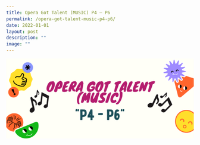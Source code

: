 ```yaml
---
title: Opera Got Talent (MUSIC) P4 – P6
permalink: /opera-got-talent-music-p4-p6/
date: 2022-01-01
layout: post
description: ""
image: ""
---
```

<a href="https://drive.google.com/drive/folders/1A1y5Bub2IC-be_8Lm2i81T8E-WbrM866"><img src="/images/ogt1.png"></a>